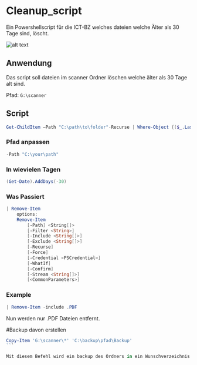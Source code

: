 # Cleanup_script 
Ein Powershellscript für die ICT-BZ welches dateien welche Älter als 30 Tage sind, löscht.


![alt text][logo]

[logo]: https://www.ict-bz.ch/themes/ict-bz/assets/ICT-BZ_Logo_Google.png "ICT-BZ"


## Anwendung
Das script soll dateien im scanner Ordner löschen welche älter als 30 Tage alt sind. 

Pfad: ```G:\scanner```

## Script

```powershell
Get-ChildItem –Path "C:\path\to\folder"-Recurse | Where-Object {($_.LastWriteTime -lt (Get-Date).AddDays(-30))} | Remove-Item 
```
### Pfad anpassen

```powershell
-Path "C:\your\path"
```
### In wievielen Tagen
```powershell
(Get-Date).AddDays(-30)
```

### Was Passiert
```powershell
| Remove-Item
    options: 
    Remove-Item
        [-Path] <String[]>
        [-Filter <String>]
        [-Include <String[]>]
        [-Exclude <String[]>]
        [-Recurse]
        [-Force]
        [-Credential <PSCredential>]
        [-WhatIf]
        [-Confirm]
        [-Stream <String[]>]
        [<CommonParameters>]
 ```
### Example
```powershell
| Remove-Item -include .PDF
 ```
 Nun werden nur .PDF Dateien entfernt. 

#Backup davon erstellen
````powershell
Copy-Item 'G:\scanner\*' 'C:\backup\pfad\Backup'
```

Mit diesem Befehl wird ein backup des Ordners in ein Wunschverzeichnis erstellt. 